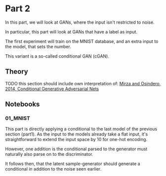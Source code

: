 # Part 2

In this part, we will look at GANs, where the input isn't restricted to noise.

In particular, this part will look at GANs that have a label as input.

The first experiment will train on the MNIST database, and an extra input to the model, that sets the number.

This variant is a so-called conditional GAN (cGAN).


## Theory

TODO this section should include own interpretation of:
[Mirza and Osindero, 2014, Conditional Generative Adversarial Nets](https://arxiv.org/abs/1411.1784)



## Notebooks

### 01_MNIST

This part is directly applying a conditional to the last model of the previous section (part1). As the input to the
models already take a flat input, it's straightforward to extend the input space by 10 for one-hot encoding.

However, one addition is the conditional parsed to the generator must naturally also parse on to the discriminator.

It follows then, that the latent sample-generator should generate a conditional in addition to the noise seen earlier.

